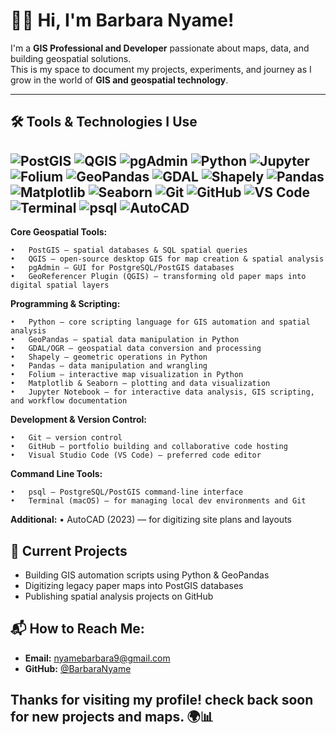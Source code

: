 # 👋🏾 Hi, I'm Barbara Nyame!

I'm a **GIS Professional and Developer** passionate about maps, data, and building geospatial solutions.  
This is my space to document my projects, experiments, and journey as I grow in the world of **GIS and geospatial technology**.

---


## 🛠️ Tools & Technologies I Use

![PostGIS](https://img.shields.io/badge/PostGIS-0099C6?style=for-the-badge&logo=postgresql&logoColor=white)
![QGIS](https://img.shields.io/badge/QGIS-589632?style=for-the-badge&logo=qgis&logoColor=white)
![pgAdmin](https://img.shields.io/badge/pgAdmin-336791?style=for-the-badge&logo=postgresql&logoColor=white)
![Python](https://img.shields.io/badge/Python-3776AB?style=for-the-badge&logo=python&logoColor=white)
![Jupyter](https://img.shields.io/badge/Jupyter-F37626?style=for-the-badge&logo=jupyter&logoColor=white)
![Folium](https://img.shields.io/badge/Folium-77B829?style=for-the-badge)
![GeoPandas](https://img.shields.io/badge/GeoPandas-2C5BB4?style=for-the-badge)
![GDAL](https://img.shields.io/badge/GDAL-FF8800?style=for-the-badge)
![Shapely](https://img.shields.io/badge/Shapely-FFCC00?style=for-the-badge)
![Pandas](https://img.shields.io/badge/Pandas-150458?style=for-the-badge&logo=pandas&logoColor=white)
![Matplotlib](https://img.shields.io/badge/Matplotlib-11557C?style=for-the-badge)
![Seaborn](https://img.shields.io/badge/Seaborn-47A8BD?style=for-the-badge)
![Git](https://img.shields.io/badge/Git-F05032?style=for-the-badge&logo=git&logoColor=white)
![GitHub](https://img.shields.io/badge/GitHub-181717?style=for-the-badge&logo=github&logoColor=white)
![VS Code](https://img.shields.io/badge/VS_Code-007ACC?style=for-the-badge&logo=visual-studio-code&logoColor=white)
![Terminal](https://img.shields.io/badge/Terminal-000000?style=for-the-badge)
![psql](https://img.shields.io/badge/psql-336791?style=for-the-badge&logo=postgresql&logoColor=white)
![AutoCAD](https://img.shields.io/badge/AutoCAD-D7141A?style=for-the-badge)
---

**Core Geospatial Tools:**

	•	PostGIS — spatial databases & SQL spatial queries
	•	QGIS — open-source desktop GIS for map creation & spatial analysis
	•	pgAdmin — GUI for PostgreSQL/PostGIS databases
	•	GeoReferencer Plugin (QGIS) — transforming old paper maps into digital spatial layers

**Programming & Scripting:**

	•	Python — core scripting language for GIS automation and spatial analysis
	•	GeoPandas — spatial data manipulation in Python
	•	GDAL/OGR — geospatial data conversion and processing
	•	Shapely — geometric operations in Python
	•	Pandas — data manipulation and wrangling
	•	Folium — interactive map visualization in Python
	•	Matplotlib & Seaborn — plotting and data visualization
	•	Jupyter Notebook — for interactive data analysis, GIS scripting, and workflow documentation

**Development & Version Control:**

	•	Git — version control
	•	GitHub — portfolio building and collaborative code hosting
	•	Visual Studio Code (VS Code) — preferred code editor

**Command Line Tools:**

	•	psql — PostgreSQL/PostGIS command-line interface
	•	Terminal (macOS) — for managing local dev environments and Git

**Additional:**
	•	AutoCAD (2023) — for digitizing site plans and layouts


## 📌 Current Projects

- Building GIS automation scripts using Python & GeoPandas
- Digitizing legacy paper maps into PostGIS databases
- Publishing spatial analysis projects on GitHub

## 📬 How to Reach Me:
- **Email:** nyamebarbara9@gmail.com
- **GitHub:** [@BarbaraNyame](https://github.com/BarbaraNyame)
  
Thanks for visiting my profile! check back soon for new projects and maps. 🌍📊
---


